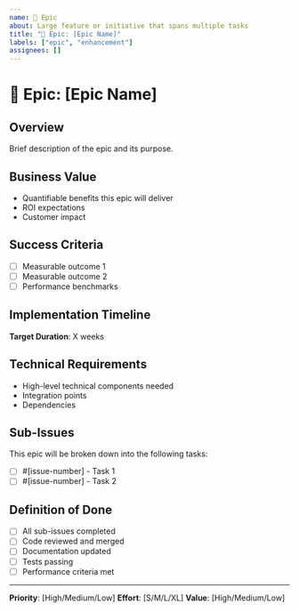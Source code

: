 ```yaml
---
name: 🚀 Epic
about: Large feature or initiative that spans multiple tasks
title: "🚀 Epic: [Epic Name]"
labels: ["epic", "enhancement"]
assignees: []
---
```


# 🚀 Epic: [Epic Name]

## Overview
Brief description of the epic and its purpose.

## Business Value
- Quantifiable benefits this epic will deliver
- ROI expectations
- Customer impact

## Success Criteria
- [ ] Measurable outcome 1
- [ ] Measurable outcome 2
- [ ] Performance benchmarks

## Implementation Timeline
**Target Duration**: X weeks

## Technical Requirements
- High-level technical components needed
- Integration points
- Dependencies

## Sub-Issues
This epic will be broken down into the following tasks:
- [ ] #[issue-number] - Task 1
- [ ] #[issue-number] - Task 2

## Definition of Done
- [ ] All sub-issues completed
- [ ] Code reviewed and merged
- [ ] Documentation updated
- [ ] Tests passing
- [ ] Performance criteria met

---
**Priority**: [High/Medium/Low]
**Effort**: [S/M/L/XL]
**Value**: [High/Medium/Low]

